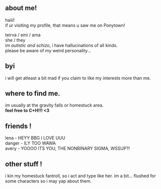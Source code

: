 ## about me!
haiii!<br/>
if ur visiting my profile, that means u saw me on Ponytown!<br/>

teirva / emi / ama <br/>
she / they<br/>
im *autistic and schizo*, i have hallucinations of all kinds.<br/>
please be aware of my weird personality...<br/>

## byi
i will get atleast a bit mad if you claim to like my interests more than me.<br/>

## where to find me.
im usually at the gravity falls or homestuck area.<br/>
**feel free to C+H!!! <3**

## friends !
lena - HEYY BBG I LOVE UUU<br/>
danger - ILY TOO WAWA<br/>
avery - YOOOO ITS YOU, THE NONBINARY SIGMA, WSSUP?!<br/>

## other stuff !
i kin my homestuck fantroll, so i act and type like her.
im a bit... flushed for some characters so i may yap about them.

